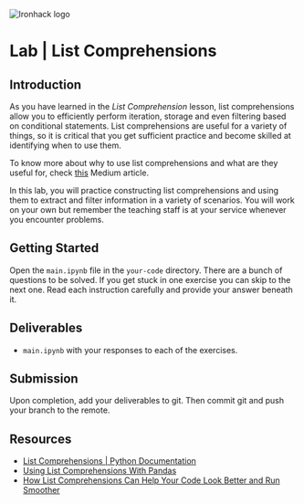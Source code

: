 ![Ironhack logo](https://i.imgur.com/1QgrNNw.png)

# Lab | List Comprehensions

## Introduction

As you have learned in the *List Comprehension* lesson, list comprehensions allow you to efficiently perform iteration, storage and even filtering based on conditional statements. List comprehensions are useful for a variety of things, so it is critical that you get sufficient practice and become skilled at identifying when to use them.

To know more about why to use list comprehensions and what are they useful for, check [this](https://towardsdatascience.com/how-list-comprehensions-can-help-your-code-look-better-and-run-smoother-3cf8f87172ae) Medium article.

In this lab, you will practice constructing list comprehensions and using them to extract and filter information in a variety of scenarios. You will work on your own but remember the teaching staff is at your service whenever you encounter problems.

## Getting Started

Open the `main.ipynb` file in the `your-code` directory. There are a bunch of questions to be solved. If you get stuck in one exercise you can skip to the next one. Read each instruction carefully and provide your answer beneath it.

## Deliverables

- `main.ipynb` with your responses to each of the exercises.

## Submission

Upon completion, add your deliverables to git. Then commit git and push your branch to the remote.

## Resources

- [List Comprehensions | Python Documentation](https://docs.python.org/3/tutorial/datastructures.html#list-comprehensions)
- [Using List Comprehensions With Pandas](https://chrisalbon.com/python/data_wrangling/pandas_list_comprehension/)
- [How List Comprehensions Can Help Your Code Look Better and Run Smoother](https://towardsdatascience.com/how-list-comprehensions-can-help-your-code-look-better-and-run-smoother-3cf8f87172ae)
